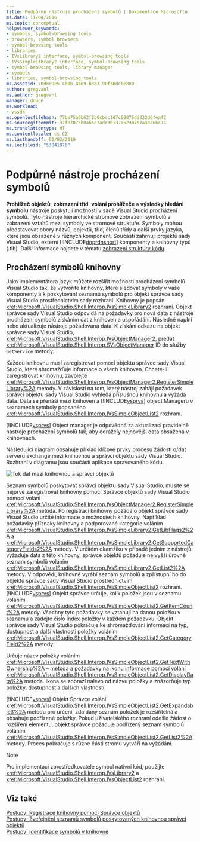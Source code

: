 ```yaml
---
title: Podpůrné nástroje procházení symbolů | Dokumentace Microsoftu
ms.date: 11/04/2016
ms.topic: conceptual
helpviewer_keywords:
- symbols, symbol-browsing tools
- browsers, symbol browsers
- symbol-browsing tools
- libraries
- IVsLibrary2 interface, symbol-browsing tools
- IVsSimpleLibrary2 interface, symbol-browsing tools
- symbol-browsing tools, library manager
- symbols
- libraries, symbol-browsing tools
ms.assetid: 70d8c9e5-4b0b-4a69-b3b3-90f36debe880
author: gregvanl
ms.author: gregvanl
manager: douge
ms.workload:
- vssdk
ms.openlocfilehash: 77ba75a0b62f2b0cbac1d7c60875dd322d0feaf2
ms.sourcegitcommit: 37fb7075b0a65d2add3b137a5230767aa3266c74
ms.translationtype: MT
ms.contentlocale: cs-CZ
ms.lasthandoff: 01/02/2019
ms.locfileid: "53841976"
---
```

# <a name="supporting-symbol-browsing-tools"></a>Podpůrné nástroje procházení symbolů
**Prohlížeč objektů**, **zobrazení tříd**, **volání prohlížeče** a **výsledky hledáni symbolu** nástroje poskytují možnosti v sadě Visual Studio procházení symbolů. Tyto nástroje hierarchické stromové zobrazení symbolů a zobrazení vztahů mezi symboly ve stromové struktuře. Symboly mohou představovat obory názvů, objektů, tříd, členů třídy a další prvky jazyka, které jsou obsažené v různých komponent. Součásti zahrnují projektů sady Visual Studio, externí [!INCLUDE[dnprdnshort](../../code-quality/includes/dnprdnshort_md.md)] komponenty a knihovny typů (.tlb). Další informace najdete v tématu [zobrazení struktury kódu](../../ide/viewing-the-structure-of-code.md).  
  
## <a name="symbol-browsing-libraries"></a>Procházení symbolů knihovny  
 Jako implementátora jazyk můžete rozšířit možnosti procházení symbolů Visual Studio tak, že vytvoříte knihovny, které sledovat symboly v vaše komponenty a k poskytování seznamů symbolů pro objekt správce sady Visual Studio prostřednictvím sady rozhraní. Knihovny je popsán <xref:Microsoft.VisualStudio.Shell.Interop.IVsSimpleLibrary2> rozhraní. Objekt správce sady Visual Studio odpovídá na požadavky pro nová data z nástroje procházení symbolů získáním dat z knihoven a uspořádání. Následně naplní nebo aktualizuje nástroje požadovaná data. K získání odkazu na objekt správce sady Visual Studio, <xref:Microsoft.VisualStudio.Shell.Interop.IVsObjectManager2>, předat <xref:Microsoft.VisualStudio.Shell.Interop.SVsObjectManager> ID do služby `GetService` metody.  
  
 Každou knihovnu musí zaregistrovat pomocí objektu správce sady Visual Studio, které shromažďuje informace o všech knihoven. Chcete-li zaregistrovat knihovnu, zavolejte <xref:Microsoft.VisualStudio.Shell.Interop.IVsObjectManager2.RegisterSimpleLibrary%2A> metody. V závislosti na tom, který nástroj zahájí požadavek správci objektu sady Visual Studio vyhledá příslušnou knihovnu a vyžádá data. Data se přenáší mezi knihoven a [!INCLUDE[vsprvs](../../code-quality/includes/vsprvs_md.md)] object Manageru v seznamech symboly popsaného <xref:Microsoft.VisualStudio.Shell.Interop.IVsSimpleObjectList2> rozhraní.  
  
 [!INCLUDE[vsprvs](../../code-quality/includes/vsprvs_md.md)] Object manager je odpovědná za aktualizaci pravidelně nástroje procházení symbolů tak, aby odrážely nejnovější data obsažená v knihovnách.  
  
 Následující diagram obsahuje příklad klíčové prvky procesu žádosti o/dat serveru exchange mezi knihovnou a správci objektu sady Visual Studio. Rozhraní v diagramu jsou součástí aplikace spravovaného kódu.  
  
 ![Tok dat mezi knihovnou a správci objektů](../../extensibility/internals/media/callbrowserdiagram.gif "CallBrowserDiagram")  
  
 Seznam symbolů poskytovat správci objektu sady Visual Studio, musíte se nejprve zaregistrovat knihovny pomocí Správce objektů sady Visual Studio pomocí volání <xref:Microsoft.VisualStudio.Shell.Interop.IVsObjectManager2.RegisterSimpleLibrary%2A> metoda. Po registraci knihovny požádá o objekt správce sady Visual Studio určité informace o možnostech knihovny. Například požadavky příznaky knihovny a podporované kategorie voláním <xref:Microsoft.VisualStudio.Shell.Interop.IVsSimpleLibrary2.GetLibFlags2%2A> a <xref:Microsoft.VisualStudio.Shell.Interop.IVsSimpleLibrary2.GetSupportedCategoryFields2%2A> metody. V určitém okamžiku v případě jedním z nástrojů vyžaduje data z této knihovny, správce objektů požaduje nejvyšší úrovně seznam symbolů voláním <xref:Microsoft.VisualStudio.Shell.Interop.IVsSimpleLibrary2.GetList2%2A> metody. V odpovědi, knihovně vyrábí seznam symbolů a zpřístupní ho do objektu správce sady Visual Studio prostřednictvím <xref:Microsoft.VisualStudio.Shell.Interop.IVsSimpleObjectList2> rozhraní. [!INCLUDE[vsprvs](../../code-quality/includes/vsprvs_md.md)] Objekt správce určuje, kolik položek jsou v seznamu voláním <xref:Microsoft.VisualStudio.Shell.Interop.IVsSimpleObjectList2.GetItemCount%2A> metody. Všechny tyto požadavky se vztahují na danou položku v seznamu a zadejte číslo index položky v každém požadavku. Objekt správce sady Visual Studio pokračuje ke shromažďování informací na typ, dostupnost a další vlastnosti položky voláním <xref:Microsoft.VisualStudio.Shell.Interop.IVsSimpleObjectList2.GetCategoryField2%2A> metody.  
  
 Určuje název položky voláním <xref:Microsoft.VisualStudio.Shell.Interop.IVsSimpleObjectList2.GetTextWithOwnership%2A> – metoda a požadavky na ikonu informace pomocí volání <xref:Microsoft.VisualStudio.Shell.Interop.IVsSimpleObjectList2.GetDisplayData%2A> metoda. Ikona se zobrazí nalevo od názvu položky a znázorňuje typ položky, dostupnost a dalších vlastností.  
  
 [!INCLUDE[vsprvs](../../code-quality/includes/vsprvs_md.md)] Objekt Správce volání <xref:Microsoft.VisualStudio.Shell.Interop.IVsSimpleObjectList2.GetExpandable3%2A> metodu pro určení, zda daný seznam položek je rozšiřitelná a obsahuje podřízené položky. Pokud uživatelského rozhraní odešle žádost o rozšíření elementu, objekt správce požaduje podřízený seznam symbolů voláním <xref:Microsoft.VisualStudio.Shell.Interop.IVsSimpleObjectList2.GetList2%2A> metody. Proces pokračuje s různé části stromu vytváří na vyžádání.  
  
> [!NOTE]
>  Pro implementaci zprostředkovatele symbol nativní kód, použijte <xref:Microsoft.VisualStudio.Shell.Interop.IVsLibrary2> a <xref:Microsoft.VisualStudio.Shell.Interop.IVsObjectList2> rozhraní.  
  
## <a name="see-also"></a>Viz také  
 [Postupy: Registrace knihovny pomocí Správce objektů](../../extensibility/internals/how-to-register-a-library-with-the-object-manager.md)   
 [Postupy: Zveřejnění seznamů symbolů poskytovaných knihovnou správci objektů](../../extensibility/internals/how-to-expose-lists-of-symbols-provided-by-the-library-to-the-object-manager.md)   
 [Postupy: Identifikace symbolů v knihovně](../../extensibility/internals/how-to-identify-symbols-in-a-library.md)